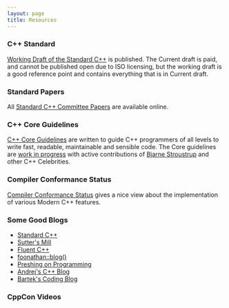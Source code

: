 ```yaml
---
layout: page
title: Resources
---
```


### C++ Standard 
<a href="http://www.open-std.org/jtc1/sc22/wg21/docs/papers/2017/n4659.pdf" target="_blank">Working Draft of the Standard C++</a> is published. The Current draft is paid, and cannot be published open due to ISO licensing, but the working draft is a good reference point and contains everything that is in Current draft.

### Standard Papers
All <a href="http://www.open-std.org/jtc1/sc22/wg21/docs/papers/" target="_blank">Standard C++ Committee Papers</a> are available online.


### C++ Core Guidelines
<a href="http://isocpp.github.io/CppCoreGuidelines/CppCoreGuidelines" target="_blank">C++ Core Guidelines</a> are written to guide C++ programmers of all levels to write fast, readable, maintainable and sensible code. The Core guidelines are <a href="https://github.com/isocpp/CppCoreGuidelines" target="_blank">work in progress</a> with active contributions of <a href="http://www.stroustrup.com/" target="_blank">Bjarne Stroustrup</a> and other C++ Celebrities.

### Compiler Conformance Status
<a href="http://en.cppreference.com/w/cpp/compiler_support" target="_blank">Compiler Conformance Status</a> gives a nice view about the implementation of various Modern C++ features.

### Some Good Blogs
* <a href="https://isocpp.org/" target="_blank">Standard C++</a>
* <a href="https://herbsutter.com/" target="_blank">Sutter's Mill</a>
* <a href="http://www.fluentcpp.com/" target="_blank">Fluent C++</a>
* <a href="http://foonathan.net/" target="_blank">foonathan::blog()</a>
* <a href="http://preshing.com/" target="_blank">Preshing on Programming</a>
* <a href="https://akrzemi1.wordpress.com/" target="_blank">Andrej's C++ Blog</a>
* <a href="https://www.youtube.com/watch?v=r-5WQdQL8NQ&t=49s" target="_blank">Bartek's Coding Blog</a>

### CppCon Videos



